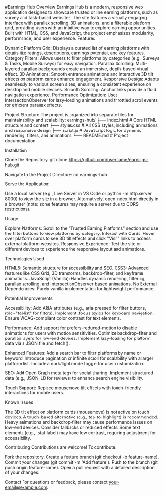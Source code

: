 #Earnings Hub
Overview
Earnings Hub is a modern, responsive web application designed to showcase trusted online earning platforms, such as survey and task-based websites. The site features a visually engaging interface with parallax scrolling, 3D animations, and a filterable platform grid, providing users with an intuitive way to explore earning opportunities. Built with HTML, CSS, and JavaScript, the project emphasizes modularity, performance, and user experience.
Features

Dynamic Platform Grid: Displays a curated list of earning platforms with details like ratings, descriptions, earnings potential, and key features.
Category Filters: Allows users to filter platforms by categories (e.g., Surveys & Tasks, Mobile Surveys) for easy navigation.
Parallax Scrolling: Multi-layered parallax backgrounds create an immersive, depth-based visual effect.
3D Animations: Smooth entrance animations and interactive 3D tilt effects on platform cards enhance engagement.
Responsive Design: Adapts seamlessly to various screen sizes, ensuring a consistent experience on desktop and mobile devices.
Smooth Scrolling: Anchor links provide a fluid navigation experience.
Performance Optimization: Uses IntersectionObserver for lazy-loading animations and throttled scroll events for efficient parallax effects.

Project Structure
The project is organized into separate files for maintainability and scalability:
earnings-hub/
├── index.html         # Core HTML structure and content
├── styles.css        # All CSS styles, including animations and responsive design
├── script.js         # JavaScript logic for dynamic rendering, filters, and animations
└── README.md         # Project documentation

Installation

Clone the Repository:
git clone https://github.com/username/earnings-hub.git


Navigate to the Project Directory:
cd earnings-hub


Serve the Application:

Use a local server (e.g., Live Server in VS Code or python -m http.server 8000) to view the site in a browser.
Alternatively, open index.html directly in a browser (note: some features may require a server due to CORS restrictions).



Usage

Explore Platforms: Scroll to the "Trusted Earning Platforms" section and use the filter buttons to view platforms by category.
Interact with Cards: Hover over platform cards to see 3D tilt effects and click "Visit" links to access external platform websites.
Responsive Experience: Test the site on different devices to experience the responsive layout and animations.

Technologies Used

HTML5: Semantic structure for accessibility and SEO.
CSS3: Advanced features like CSS Grid, 3D transforms, backdrop-filter, and keyframe animations.
JavaScript (Vanilla): Handles dynamic rendering, filtering, parallax scrolling, and IntersectionObserver-based animations.
No External Dependencies: Purely vanilla implementation for lightweight performance.

Potential Improvements

Accessibility:
Add ARIA attributes (e.g., aria-pressed for filter buttons, role="tablist" for filters).
Implement :focus styles for keyboard navigation.
Ensure WCAG-compliant color contrast for text elements.


Performance:
Add support for prefers-reduced-motion to disable animations for users with motion sensitivities.
Optimize backdrop-filter and parallax layers for low-end devices.
Implement lazy-loading for platform data via a JSON file and fetch().


Enhanced Features:
Add a search bar to filter platforms by name or keyword.
Introduce pagination or infinite scroll for scalability with a larger platform list.
Include a dark/light mode toggle for user customization.


SEO:
Add Open Graph meta tags for social sharing.
Implement structured data (e.g., JSON-LD for reviews) to enhance search engine visibility.


Touch Support: Replace mousemove tilt effects with touch-friendly interactions for mobile users.

Known Issues

The 3D tilt effect on platform cards (mousemove) is not active on touch devices. A touch-based alternative (e.g., tap-to-highlight) is recommended.
Heavy animations and backdrop-filter may cause performance issues on low-end devices. Consider fallbacks or reduced effects.
Some text elements (e.g., .stat-label) may have low contrast, requiring adjustment for accessibility.

Contributing
Contributions are welcome! To contribute:

Fork the repository.
Create a feature branch (git checkout -b feature-name).
Commit your changes (git commit -m 'Add feature').
Push to the branch (git push origin feature-name).
Open a pull request with a detailed description of your changes.

Contact
For questions or feedback, please contact your-email@example.com.

